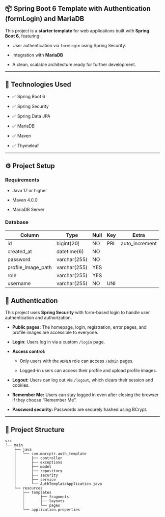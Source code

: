 ## 📦 Spring Boot 6 Template with Authentication (formLogin) and MariaDB

This project is a **starter template** for web applications built with **Spring Boot 6**, featuring:

-   User authentication via `formLogin` using Spring Security.
    
-   Integration with **MariaDB**
    
-   A clean, scalable architecture ready for further development.
    

----------

## 🚀 Technologies Used

-   ✅ Spring Boot 6
    
-   ✅ Spring Security
    
-   ✅ Spring Data JPA
    
-   ✅ MariaDB
    
-   ✅ Maven
    
-   ✅ Thymeleaf
      
----------

## ⚙️ Project Setup

### Requirements

-   Java 17 or higher
    
-   Maven 4.0.0
    
-   MariaDB Server
    
    



### Database

| Column             | Type          | Null | Key | Extra          |
|--------------------|---------------|------|-----|----------------|
| id                 | bigint(20)    | NO   | PRI | auto_increment |
| created_at         | datetime(6)   | NO   |     |                |
| password           | varchar(255)  | NO   |     |                |
| profile_image_path | varchar(255)  | YES  |     |                |
| role               | varchar(255)  | YES  |     |                |
| username           | varchar(255)  | NO   | UNI |                |


## 🔐 Authentication


This project uses **Spring Security** with form-based login to handle user authentication and authorization.

-   **Public pages:** The homepage, login, registration, error pages, and profile images are accessible to everyone.
    
-   **Login:** Users log in via a custom `/login` page.
    
-   **Access control:**
    
    -   Only users with the `ADMIN` role can access `/admin` pages.
        
    -   Logged-in users can access their profile and upload profile images.
        
-   **Logout:** Users can log out via `/logout`, which clears their session and cookies.
    
-   **Remember Me:** Users can stay logged in even after closing the browser if they choose “Remember Me”.
    
-   **Password security:** Passwords are securely hashed using BCrypt.

----------

## 📁 Project Structure

```
src
└── main
    ├── java
    │   └── com.marcptr.auth_template
    │       ├── controller
    │       ├── exceptions
    │       ├── model
    │       ├── repository
    │       ├── security
    │       ├── service
    │       └── AuthTemplateApplication.java
    └── resources
        ├── templates
	    │       ├── fragments 
	    │       ├── layouts    
	    │       └── pages
        └── application.properties

```
